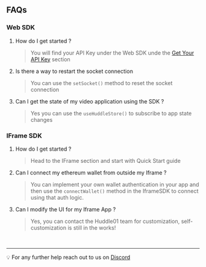 ## FAQs

### **Web SDK**

1. How do I get started ?
   > You will find your API Key under the Web SDK unde the [Get Your API Key](/sdk/web-sdk/api-key) section
2. Is there a way to restart the socket connection
   > You can use the `setSocket()` method to reset the socket connection
3. Can I get the state of my video application using the SDK ?
   > Yes you can use the `useHuddleStore()` to subscribe to app state changes

### **IFrame SDK**

1. How do I get started ?
   > Head to the IFrame section and start with Quick Start guide
2. Can I connect my ethereum wallet from outside my Iframe ?
   > You can implement your own wallet authentication in your app and then use the `connectWallet()` method in the IframeSDK to connect using that auth logic.
3. Can I modify the UI for my Iframe App ?
   > Yes, you can contact the Huddle01 team for customization, self-customization is still in the works!

<br />

---

💡 For any further help reach out to us on
[Discord](https://discord.com/invite/MgR5wqd3J7)
